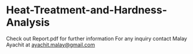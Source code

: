 # Heat-Treatment-and-Hardness-Analysis
Check out Report.pdf for further information
For any inquiry contact Malay Ayachit at ayachit.malay@gmail.com
